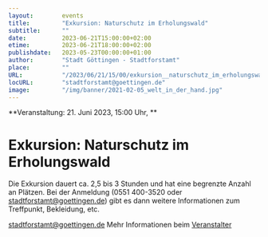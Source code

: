 ```yaml
---
layout:        events
title:         "Exkursion: Naturschutz im Erholungswald"
subtitle:      ""
date:          2023-06-21T15:00:00+02:00
etime:         2023-06-21T18:00:00+02:00
publishdate:   2023-05-23T00:00:00+01:00
author:        "Stadt Göttingen - Stadtforstamt"
place:         ""
URL:           "/2023/06/21/15/00/exkursion__naturschutz_im_erholungswald"
locURL:        "stadtforstamt@goettingen.de"
image:         "/img/banner/2021-02-05_welt_in_der_hand.jpg"
---
```


**Veranstaltung: 21. Juni 2023, 15:00 Uhr, **

Exkursion: Naturschutz im Erholungswald
===========
Die Exkursion dauert ca. 2,5 bis 3 Stunden und hat eine begrenzte Anzahl an Plätzen. Bei der Anmeldung (0551 400-3520 oder stadtforstamt@goettingen.de) gibt es dann weitere Informationen zum Treffpunkt, Bekleidung, etc.

stadtforstamt@goettingen.de
Mehr Informationen beim [Veranstalter](stadtforstamt@goettingen.de)
